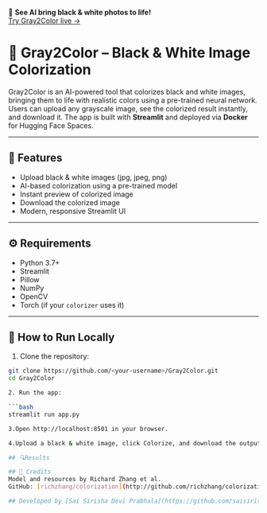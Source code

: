 <!-- ---
title: 🌈Gray2Color
sdk: docker
emoji: ⚡
colorFrom: indigo
colorTo: purple
app_file: app.py
pinned: false
--- -->

🎨 **See AI bring black & white photos to life!**  
[Try Gray2Color live →](https://saisirisha5-gray2color.hf.space/)

# 🌈 Gray2Color – Black & White Image Colorization

Gray2Color is an AI-powered tool that colorizes black and white images, bringing them to life with realistic colors using a pre-trained neural network. Users can upload any grayscale image, see the colorized result instantly, and download it. The app is built with **Streamlit** and deployed via **Docker** for Hugging Face Spaces.

---

## 🧠 Features

- Upload black & white images (jpg, jpeg, png)  
- AI-based colorization using a pre-trained model  
- Instant preview of colorized image  
- Download the colorized image  
- Modern, responsive Streamlit UI

---

## ⚙️ Requirements

- Python 3.7+  
- Streamlit  
- Pillow  
- NumPy  
- OpenCV  
- Torch (if your `colorizer` uses it)

---

## 🚀 How to Run Locally

1. Clone the repository:

```bash
git clone https://github.com/<your-username>/Gray2Color.git
cd Gray2Color

2. Run the app:

```bash
streamlit run app.py

3.Open http://localhost:8501 in your browser.

4.Upload a black & white image, click Colorize, and download the output.

## 🔍Results

## 🤝 Credits
Model and resources by Richard Zhang et al.
GitHub: [richzhang/colorization](http://github.com/richzhang/colorization)

## Developed by [Sai Sirisha Devi Prabhala](https://github.com/saisirisha5) 